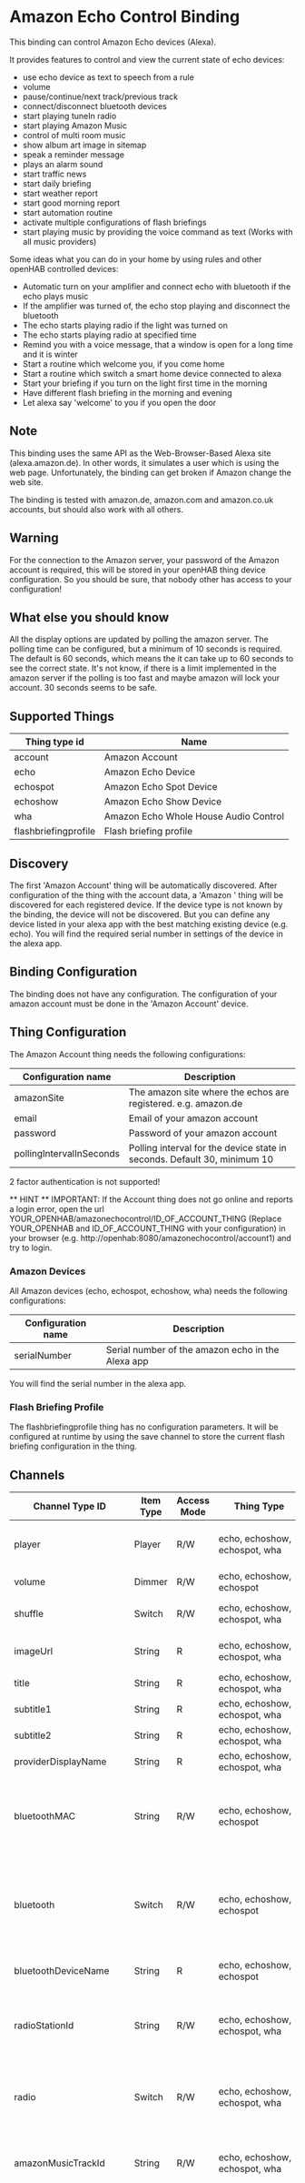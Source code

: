 # Amazon Echo Control Binding

This binding can control Amazon Echo devices (Alexa).

It provides features to control and view the current state of echo devices:

- use echo device as text to speech from a rule
- volume
- pause/continue/next track/previous track
- connect/disconnect bluetooth devices
- start playing tuneIn radio
- start playing Amazon Music
- control of multi room music
- show album art image in sitemap
- speak a reminder message
- plays an alarm sound
- start traffic news
- start daily briefing
- start weather report
- start good morning report
- start automation routine
- activate multiple configurations of flash briefings
- start playing music by providing the voice command as text (Works with all music providers)

Some ideas what you can do in your home by using rules and other openHAB controlled devices:

- Automatic turn on your amplifier and connect echo with bluetooth if the echo plays music
- If the amplifier was turned of, the echo stop playing and disconnect the bluetooth
- The echo starts playing radio if the light was turned on
- The echo starts playing radio at specified time 
- Remind you with a voice message, that a window is open for a long time and it is winter
- Start a routine which welcome you, if you come home
- Start a routine which switch a smart home device connected to alexa
- Start your briefing if you turn on the light first time in the morning
- Have different flash briefing in the morning and evening
- Let alexa say 'welcome' to you if you open the door

## Note

This binding uses the same API as the Web-Browser-Based Alexa site (alexa.amazon.de).
In other words, it simulates a user which is using the web page.
Unfortunately, the binding can get broken if Amazon change the web site.

The binding is tested with amazon.de, amazon.com and amazon.co.uk accounts, but should also work with all others. 

## Warning

For the connection to the Amazon server, your password of the Amazon account is required, this will be stored in your openHAB thing device configuration.
So you should be sure, that nobody other has access to your configuration! 

## What else you should know

All the display options are updated by polling the amazon server.
The polling time can be configured, but a minimum of 10 seconds is required.
The default is 60 seconds, which means the it can take up to 60 seconds to see the correct state.
It's not know, if there is a limit implemented in the amazon server if the polling is too fast and maybe amazon will lock your account. 30 seconds seems to be safe.

## Supported Things

| Thing type id        | Name                                  |
|----------------------|---------------------------------------|
| account              | Amazon Account                        |
| echo                 | Amazon Echo Device                    |
| echospot             | Amazon Echo Spot Device               |
| echoshow             | Amazon Echo Show Device               |
| wha                  | Amazon Echo Whole House Audio Control |
| flashbriefingprofile | Flash briefing profile                |

## Discovery

The first 'Amazon Account' thing will be automatically discovered.
After configuration of the thing with the account data, a 'Amazon <???>' thing will be discovered for each registered device.
If the device type is not known by the binding, the device will not be discovered.
But you can define any device listed in your alexa app with the best matching existing device (e.g. echo).
You will find the required serial number in settings of the device in the alexa app.


## Binding Configuration

The binding does not have any configuration.
The configuration of your amazon account must be done in the 'Amazon Account' device.

## Thing Configuration

The Amazon Account thing needs the following configurations:

| Configuration name       | Description                                                               |
|--------------------------|---------------------------------------------------------------------------|
| amazonSite               | The amazon site where the echos are registered. e.g. amazon.de            |
| email                    | Email of your amazon account                                              |
| password                 | Password of your amazon account                                           |
| pollingIntervalInSeconds | Polling interval for the device state in seconds. Default 30, minimum 10  |

2 factor authentication is not supported!

** HINT ** IMPORTANT: If the Account thing does not go online and reports a login error, open the url YOUR_OPENHAB/amazonechocontrol/ID_OF_ACCOUNT_THING (Replace YOUR_OPENHAB and ID_OF_ACCOUNT_THING with your configuration) in your browser (e.g. http://openhab:8080/amazonechocontrol/account1) and try to login.

### Amazon Devices

All Amazon devices (echo, echospot, echoshow, wha) needs the following configurations:

| Configuration name       | Description                                        |
|--------------------------|----------------------------------------------------|
| serialNumber             | Serial number of the amazon echo in the Alexa app  |

You will find the serial number in the alexa app.

### Flash Briefing Profile

The flashbriefingprofile thing has no configuration parameters.
It will be configured at runtime by using the save channel to store the current flash briefing configuration in the thing.

## Channels

| Channel Type ID       | Item Type | Access Mode | Thing Type | Description                                                                                                                                                                
|-----------------------|-----------|-------------|------------|------------------------------------------------------------------------------------------
| player                | Player    | R/W         | echo, echoshow, echospot, wha | Control the music player e.g. pause/continue/next track/previous track                                                                                                
| volume                | Dimmer    | R/W         | echo, echoshow, echospot      | Control the volume                                                                                            
| shuffle               | Switch    | R/W         | echo, echoshow, echospot, wha | Shuffle play if applicable, e.g. playing a playlist     
| imageUrl              | String    | R           | echo, echoshow, echospot, wha | Url of the album image or radio station logo     
| title                 | String    | R           | echo, echoshow, echospot, wha | Title of the current media     
| subtitle1             | String    | R           | echo, echoshow, echospot, wha | Subtitle of the current media     
| subtitle2             | String    | R           | echo, echoshow, echospot, wha | Additional subtitle of the current media     
| providerDisplayName   | String    | R           | echo, echoshow, echospot, wha | Name of the music provider   
| bluetoothMAC          | String    | R/W         | echo, echoshow, echospot      | Bluetooth device MAC. Used to connect to a specific device or disconnect if a empty string was provided
| bluetooth             | Switch    | R/W         | echo, echoshow, echospot      | Connect/Disconnect to the last used bluetooth device (works after a bluetooth connection was established after the openHAB start) 
| bluetoothDeviceName   | String    | R           | echo, echoshow, echospot      | User friendly name of the connected bluetooth device
| radioStationId        | String    | R/W         | echo, echoshow, echospot, wha | Start playing of a TuneIn radio station by specifying it's id or stops playing if a empty string was provided
| radio                 | Switch    | R/W         | echo, echoshow, echospot, wha | Start playing of the last used TuneIn radio station (works after the radio station started after the openhab start)
| amazonMusicTrackId    | String    | R/W         | echo, echoshow, echospot, wha | Start playing of a Amazon Music track by it's id od stops playing if a empty string was provided
| amazonMusicPlayListId | String    | W         | echo, echoshow, echospot, wha | Write Only! Start playing of a Amazon Music playlist by specifying it's id od stops playing if a empty string was provided. Selection will only work in PaperUI
| amazonMusic           | Switch    | R/W         | echo, echoshow, echospot, wha | Start playing of the last used Amazon Music song (works after at least one song was started after the openhab start)
| remind                | String    | R/W         | echo, echoshow, echospot      | Write Only! Speak the reminder and sends a notification to the Alexa app (Currently the reminder is played and notified two times, this seems to be a bug in the amazon software)
| startRoutine          | Switch    | W         | echo, echoshow, echospot      | Write Only! Type in what you normally say to Alexa without the preceding "Alexa," 
| musicProviderId       | String    | R/W         | echo, echoshow, echospot      | Current Music provider
| playMusicVoiceCommand | String    | W         | echo, echoshow, echospot      | Write Only! Voice command as text. E.g. 'Yesterday from the Beatles' 
| startCommand          | String    | W         | echo, echoshow, echospot      | Write Only! Used to start anything. Available options: Weather, Traffic, GoodMorning, SingASong, TellStory, FlashBriefing and FlashBriefing.<FlahshbriefingDeviceID> (Note: The options are case sensitive)
| textToSpeech          | String    | W         | echo, echoshow, echospot      | Write Only! Write some text to this channel and alexa will speak it 
| save                  | Switch    | W         | flashbriefingprofile     | Write Only! Stores the current configuration of flash briefings within the thing
| active                | Switch    | R/W       | flashbriefingprofile     | Active the profile
| playOnDevice          | String    | W         | flashbriefingprofile     | Specify the echo serial number or name to start the flash briefing. 

## Full Example

### amazonechocontrol.things

```
Bridge amazonechocontrol:account:account1 "Amazon Account" @ "Accounts" [amazonSite="amazon.de", email="myaccountemail@myprovider.com", password="secure", pollingIntervalInSeconds=60]
{
    Thing echo                 echo1          "Alexa" @ "Living Room" [serialNumber="SERIAL_NUMBER"]
    Thing echoshow             echoshow1      "Alexa" @ "Kitchen" [serialNumber="SERIAL_NUMBER"]
    Thing echospot             echospot1      "Alexa" @ "Sleeping Room" [serialNumber="SERIAL_NUMBER"]
    Thing wha                  wha1           "Ground Floor Music Group" @ "Music Groups" [serialNumber="SERIAL_NUMBER"]
    Thing flashbriefingprofile flashbriefing1 "Flash Briefing Technical" @ "Flash Briefings" 
    Thing flashbriefingprofile flashbriefing2 "Flash Briefing Life Style" @ "Flash Briefings" 
}
```

You will find the serial number in the Alexa app. 

### amazonechocontrol.items:

Sample for the Thing echo1 only. But it will work in the same way for the other things, only replace the thing name in the channel link.
Take a look in the channel description above to know, which channels are supported by your thing type.

```
Group Alexa_Living_Room <player>

// Player control
Player Echo_Living_Room_Player               "Player"                            (Alexa_Living_Room) {channel="amazonechocontrol:echo:account1:echo1:player"}
Dimmer Echo_Living_Room_Volume               "Volume [%.0f %%]" <soundvolume>    (Alexa_Living_Room) {channel="amazonechocontrol:echo:account1:echo1:volume"}
Switch Echo_Living_Room_Shuffle              "Shuffle"                           (Alexa_Living_Room) {channel="amazonechocontrol:echo:account1:echo1:shuffle"}

// Player Information
String Echo_Living_Room_ImageUrl             "Image URL"                         (Alexa_Living_Room) {channel="amazonechocontrol:echo:account1:echo1:imageUrl"}
String Echo_Living_Room_Title                "Title"                             (Alexa_Living_Room) {channel="amazonechocontrol:echo:account1:echo1:title"}
String Echo_Living_Room_Subtitle1            "Subtitle 1"                        (Alexa_Living_Room) {channel="amazonechocontrol:echo:account1:echo1:subtitle1"}
String Echo_Living_Room_Subtitle2            "Subtitle 2"                        (Alexa_Living_Room) {channel="amazonechocontrol:echo:account1:echo1:subtitle2"}
String Echo_Living_Room_ProviderDisplayName  "Provider"                          (Alexa_Living_Room) {channel="amazonechocontrol:echo:account1:echo1:providerDisplayName"}

// Music provider and start command
String Echo_Living_Room_MusicProviderId      "Music Provider Id"                 (Alexa_Living_Room) {channel="amazonechocontrol:echo:account1:echo1:musicProviderId"}
String Echo_Living_Room_PlayMusicCommand     "Play music voice command (Write Only)" (Alexa_Living_Room) {channel="amazonechocontrol:echo:account1:echo1:playMusicVoiceCommand"}
String Echo_Living_Room_StartCommand         "Start Information" (Alexa_Living_Room) {channel="amazonechocontrol:echo:account1:echo1:startCommand"}

// TuneIn Radio
String Echo_Living_Room_RadioStationId       "TuneIn Radio Station Id"           (Alexa_Living_Room) {channel="amazonechocontrol:echo:account1:echo1:radioStationId"}
Switch Echo_Living_Room_Radio                "TuneIn Radio"                      (Alexa_Living_Room) {channel="amazonechocontrol:echo:account1:echo1:radio"}

// Amazon Music
String Echo_Living_Room_AmazonMusicTrackId    "Amazon Music Track Id"            (Alexa_Living_Room) {channel="amazonechocontrol:echo:account1:echo1:amazonMusicTrackId"}
String Echo_Living_Room_AmazonMusicPlayListId "Amazon Music Playlist Id"  (Alexa_Living_Room) {channel="amazonechocontrol:echo:account1:echo1:amazonMusicPlayListId"}
Switch Echo_Living_Room_AmazonMusic           "Amazon Music"                     (Alexa_Living_Room) {channel="amazonechocontrol:echo:account1:echo1:amazonMusic"}

// Bluetooth
String Echo_Living_Room_BluetoothMAC          "Bluetooth MAC Address" <bluetooth> (Alexa_Living_Room) {channel="amazonechocontrol:echo:account1:echo1:bluetoothMAC"}
Switch Echo_Living_Room_Bluetooth            "Bluetooth"        <bluetooth>      (Alexa_Living_Room) {channel="amazonechocontrol:echo:account1:echo1:bluetooth"}
String Echo_Living_Room_BluetoothDeviceName  "Bluetooth Device" <bluetooth>      (Alexa_Living_Room) {channel="amazonechocontrol:echo:account1:echo1:bluetoothDeviceName"}

// Commands
String Echo_Living_Room_TTS                "Text to Speech"                           (Alexa_Living_Room) {channel="amazonechocontrol:echo:account1:echo1:textToSpeech"}
String Echo_Living_Room_Remind                "Remind"                           (Alexa_Living_Room) {channel="amazonechocontrol:echo:account1:echo1:remind"}
String Echo_Living_Room_PlayAlarmSound         "Play Alarm Sound"                           (Alexa_Living_Room) {channel="amazonechocontrol:echo:account1:echo1:playAlarmSound"}
String Echo_Living_Room_StartRoutine         "Start Routine"                           (Alexa_Living_Room) {channel="amazonechocontrol:echo:account1:echo1:startRoutine"}

// Flashbriefings
Switch FlashBriefing_Technical_Save  "Save (Write only)" { channel="amazonechocontrol:flashbriefingprofile:account1:flashbriefing1:save"} 
Switch FlashBriefing_Technical_Active "Active" { channel="amazonechocontrol:flashbriefingprofile:account1:flashbriefing1:active"}
String FlashBriefing_Technical_Play "Play (Write only)" { channel="amazonechocontrol:flashbriefingprofile:account1:flashbriefing1:playOnDevice"}

Switch FlashBriefing_LifeStyle_Save  "Save (Write only)" { channel="amazonechocontrol:flashbriefingprofile:account1:flashbriefing2:save"} 
Switch FlashBriefing_LifeStyle_Active "Active" { channel="amazonechocontrol:flashbriefingprofile:account1:flashbriefing2:active"}
String FlashBriefing_LifeStyle_Play "Play (Write only)" { channel="amazonechocontrol:flashbriefingprofile:account1:flashbriefing2:playOnDevice"}
```

### amazonechocontrol.sitemap:

```
sitemap amzonechocontrol label="Echo Devices"
{
        Frame label="Alexa" {
            Default   item=Echo_Living_Room_Player
            Slider    item=Echo_Living_Room_Volume
            Switch    item=Echo_Living_Room_Shuffle
            Image     item=Echo_Living_Room_ImageUrl      label=""
            Text      item=Echo_Living_Room_Title
            Text      item=Echo_Living_Room_Subtitle1     
            Text      item=Echo_Living_Room_Subtitle2
            Text      item=Echo_Living_Room_ProviderDisplayName
            
            // The listed providers are only samples, you could have more
            Selection item=Echo_Living_Room_MusicProviderId mappings=[ 'TUNEIN'='Radio', 'SPOTIFY'='Spotify', 'AMAZON_MUSIC'='Amazon Music', 'CLOUDPLAYER'='Amazon']  
            Text    item=Echo_Living_Room_MusicProviderId
                       
            // To start one of your flashbriefings use Flashbriefing.<YOUR FLASHBRIEFING THING ID>    
            Selection item=Echo_Living_Room_StartCommand mappings=[ 'Weather'='Weather', 'Traffic'='Traffic', 'GoodMorning'='Good Morning', 'SingASong'='Song', 'TellStory'='Story', 'FlashBriefing'='Flash Briefing', 'FlashBriefing.flashbriefing1'='Technical', 'FlashBriefing.flashbriefing2'='Life Style' ]       
                       
            Selection item=Echo_Living_Room_RadioStationId mappings=[ ''='Off', 's1139'='Antenne Steiermark', 's8007'='Hitradio Ö3', 's16793'='Radio 10', 's8235'='FM4' ]
            Text    item=Echo_Living_Room_RadioStationId
            Switch  item=Echo_Living_Room_Radio      
            
            Text    item=Echo_Living_Room_AmazonMusicTrackId
            Text    item=Echo_Living_Room_AmazonMusicPlayListId
            Switch  item=Echo_Living_Room_AmazonMusic
            
            Text    item=Echo_Living_Room_BluetoothMAC
            // Change the <YOUR_DEVICE_MAC> Place holder with the MAC address shown, if alexa is connected to the device
            Selection item=Echo_Living_Room_BluetoothMAC mappings=[ ''='Disconnected', '<YOUR_DEVICE_MAC>'='Bluetooth Device 1', '<YOUR_DEVICE_MAC>'='Bluetooth Device 2']       
                 
            // These are only view of the possible options. Enable ShowIDsInGUI in the binding configuration and look in drop-down-box of this channel in the Paper UI Control section     
            Selection item=Echo_Living_Room_PlayAlarmSound mappings=[ ''='None', 'ECHO:system_alerts_soothing_01'='Adrift', 'ECHO:system_alerts_atonal_02'='Clangy']       

            Switch  item=Echo_Living_Room_Bluetooth
            Text    item=Echo_Living_Room_BluetoothDeviceName           
        }
        
        Frame label="Flash Briefing Technical" {
            Switch  item=FlashBriefing_Technical_Save
            Switch  item=FlashBriefing_Technical_Active
            Text  item=FlashBriefing_Technical_Play
        }
        
        Frame label="Flash Briefing Life Style" {
            Switch  item=FlashBriefing_LifeStyle_Save
            Switch  item=FlashBriefing_LifeStyle_Active
            Text  item=FlashBriefing_LifeStyle_Play
        }
}
```

## How To Get IDs 
Simple way to get the IDs required by the selection element or an rule:

1) Open the Paper UI
2) Navigate to the Configuration / Bindings section
3) Click on the edit button (Pencil) of the Amazon Echo Control Binding
4) Enable the 'Show IDs in the GUI' option and save it
5) Navigate to the Control section
6) Most of the channels which requires a ID show now a drop-down with the ID within []-brackets. 
If there are no drop downs, check if you have defined the channel and sometimes a browser refresh helps.

## Tutorials

### Let alexa speak a text from a rule:

1) Create a rule with a trigger of your choice

```php
rule "Say welcome if the door opens"
when
    Item Door_Contact changed to OPEN
then
    Echo_Living_Room_TTS.sendCommand('Hello World')
end
```

## Playing an alarm sound for 15 seconds with an openHAB rule if an door contact was opened:

1) Do get the ID of your sound, follow the steps in "How To Get IDs"
2) Write down the text in the square brackets. e.g. ECHO:system_alerts_repetitive01 for the nightstand sound
3) Create a rule for start playing the sound:

```php
var Timer stopAlarmTimer = null

rule "Turn on alarm sound for 15 seconds if door opens"
when
    Item Door_Contact changed to OPEN
then
    Echo_Living_Room_PlayAlarmSound.sendCommand('ECHO:system_alerts_repetitive01')
    if (stopAlarmTimer === null)
    {
        stopAlarmTimer = createTimer(now.plusSeconds(15)) [|
            stopAlarmTimer.cancel()
            stopAlarmTimer = null
            Echo_Living_Room_PlayAlarmSound.sendCommand('')
        ]
    }
end
```

Note 1: Do not use a to short time for playing the sound, because alexa needs some time to start playing the sound.
It's not recommended to use a time below 10 seconds.

Note 2: The rule have no effect for your default alarm sound used in the alexa app.

### Play a spotify playlist if a switch was changed to on:

1) Do get the ID of your sound, follow the steps in "How To Get IDs"
2) Write down the text in the square brackets. e.g. SPOTIFY for the spotify music provider
3) Create a rule for start playing a song or playlist:

```php
rule "Play a playlist on spotify if a switch was changed"
when
    Item Spotify_Playlist_Switch changed to ON
then
    Echo_Living_Room_PlayMusicProvider.sendCommand('SPOTIFY')
    Echo_Living_Room_PlayMusicCommand.sendCommand('Playlist Party')
end
```

Note: It's recommended to test the command send to play music command first with the voice and the real alexa device. E.g. say 'Alexa, Playlist Party'

### Start playing weather/traffic/etc:

1) Pick up one of the available commands: Weather, Traffic, GoodMorning, SingASong, TellStory, FlashBriefing
2) Create a rule for start playing the information where you provide the command as string:

```php
rule "Start wheater info"
when
    Item Spotify_Start_Wheater_Switch changed to ON
then
     Echo_Living_Room_StartCommand.sendCommand('Weather')
end
```

### Start playing a custom flashbriefing on a device:

1) Do get the ID of your sound, follow the steps in "How To Get IDs"
2) Write down the text in the square brackets. e.g. flashbriefing.flashbriefing1
2) Create a rule for start playing the information where you provide the command as string:

```php
rule "Start wheater info"
when
    Item Spotify_Start_Wheater_Switch changed to ON
then
     Echo_Living_Room_StartCommand.sendCommand('FlashBriefing.flashbriefing1')
end
```

## Credits

The idea for writing this binding came from this blog: http://blog.loetzimmer.de/2017/10/amazon-alexa-hort-auf-die-shell-echo.html (German).
Thank you Alex!

## Trademark Disclaimer

TuneIn, Amazon Echo, Amazon Echo Spot, Amazon Echo Show, Amazon Music, Amazon Prime, Alexa and all other products and Amazon, TuneIn and other companies are trademarks™ or registered® trademarks of their respective holders.
Use of them does not imply any affiliation with or endorsement by them. 
